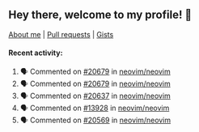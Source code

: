 ## Hey there, welcome to my profile! 👋

[About me](https://seandewar.github.io/)
 | [Pull requests](https://github.com/search?p=1&q=author%3Aseandewar+is%3Apr)
 | [Gists](https://gist.github.com/seandewar)

#### Recent activity:

<!--START_SECTION:activity-->
1. 🗣 Commented on [#20679](https://github.com/neovim/neovim/issues/20679) in [neovim/neovim](https://github.com/neovim/neovim)
2. 🗣 Commented on [#20679](https://github.com/neovim/neovim/issues/20679) in [neovim/neovim](https://github.com/neovim/neovim)
3. 🗣 Commented on [#20637](https://github.com/neovim/neovim/issues/20637) in [neovim/neovim](https://github.com/neovim/neovim)
4. 🗣 Commented on [#13928](https://github.com/neovim/neovim/issues/13928) in [neovim/neovim](https://github.com/neovim/neovim)
5. 🗣 Commented on [#20569](https://github.com/neovim/neovim/issues/20569) in [neovim/neovim](https://github.com/neovim/neovim)
<!--END_SECTION:activity-->
